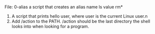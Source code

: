  File: 0-alias a script that creates an alias name ls value rm*
1. A script that prints hello user, where user is the current Linux user.n
2. Add /action to the PATH. /action should be the last directory the shell looks into when looking for a program.


